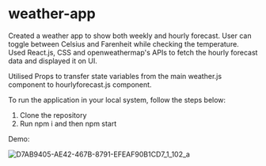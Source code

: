 # weather-app
Created a weather app to show both weekly and hourly forecast. User can toggle between Celsius and Farenheit while checking the temperature.
Used React.js, CSS and openweathermap's APIs to fetch the hourly forecast data and displayed it on UI.

Utilised Props to transfer state variables from the main weather.js component to hourlyforecast.js component.

To run the application in your local system, follow the steps below:
  1. Clone the repository
  2. Run npm i and then npm start

Demo:

![D7AB9405-AE42-467B-8791-EFEAF90B1CD7_1_102_a](https://github.com/aravind33b/weather-app/assets/113400454/580a1283-9e5f-499f-9152-ee6180406219)
